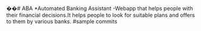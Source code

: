 ��# ABA
*Automated Banking Assistant
-Webapp that helps people with their financial decisions.It helps people to look for suitable plans and offers to them by various banks.
#sample commits